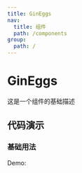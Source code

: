```yaml
---
title: GinEggs
nav:
  title: 组件
  path: /components
group:
  path: /
---
```

# GinEggs

这是一个组件的基础描述


## 代码演示

### 基础用法

Demo:

<code src="./demos/Eggs.tsx"  background="#f0f2f5" />

